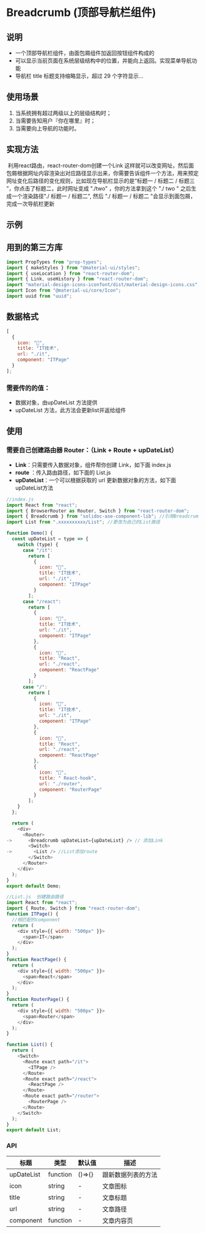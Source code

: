 # Breadcrumb (顶部导航栏组件)

## 说明

- 一个顶部导航栏组件，由面包屑组件加返回按钮组件构成的
- 可以显示当前页面在系统层级结构中的位置，并能向上返回。实现菜单导航功能
- 导航栏 title 标题支持缩略显示，超过 29 个字符显示...

## 使用场景

1.  当系统拥有超过两级以上的层级结构时；
2.  当需要告知用户『你在哪里』时；
3.  当需要向上导航的功能时。

## 实现方法

​		利用react路由，react-router-dom创建一个Link 这样就可以改变网址，然后面包屑根据网址内容渲染出对应路径显示出来，你需要告诉组件一个方法，用来预定网址变化后路径的变化规则，比如现在导航栏显示的是“标题一 / 标题二  / 标题三 ”，你点击了标题二，此时网址变成 "./two" ，你的方法拿到这个 "./ two " 之后生成一个渲染路径"./ 标题一 / 标题二",  然后 "./ 标题一 / 标题二  "会显示到面包屑，完成一次导航栏更新



## 示例

## 用到的第三方库

```js
import PropTypes from "prop-types";
import { makeStyles } from "@material-ui/styles";
import { useLocation } from "react-router-dom";
import { Link, useHistory } from "react-router-dom";
import "material-design-icons-iconfont/dist/material-design-icons.css";
import Icon from "@material-ui/core/Icon";
import uuid from "uuid";
```

## 数据格式

```js
[
  {
    icon: "🍉",
    title: "IT技术",
    url: "./it",
    component: "ITPage"
  }
];
```

### 需要传的的值：

- 数据对象，由upDateList 方法提供
- upDateList 方法，此方法会更新list并返给组件

## 使用

### 需要自己创建路由器 Router：（Link + Route + upDateList）

- **Link**：只需要传入数据对象，<Breadcrumb />组件帮你创建 Link，如下面 index.js
- **route** ：传入路由路径，如下面的 List.js
- **upDateList**：一个可以根据获取的 url 更新数据对象的方法，如下面  upDateList方法

```js
//index.js
import React from "react";
import { BrowserRouter as Router, Switch } from "react-router-dom";
import { Breadcrumb } from "solidoc-ase-component-lib"; //引用Breadcrumb
import List from ".xxxxxxxxxx/List"; //更改为自己的List路径

function Demo() {
  const upDateList = type => {
    switch (type) {
      case "/it":
        return [
          {
            icon: "🍉",
            title: "IT技术",
            url: "./it",
            component: "ITPage"
          }
        ];
      case "/react":
        return [
          {
            icon: "🍉",
            title: "IT技术",
            url: "./it",
            component: "ITPage"
          },
          {
            icon: "🍔",
            title: "React",
            url: "./react",
            component: "ReactPage"
          }
        ];
      case "/":
        return [
          {
            icon: "🍉",
            title: "IT技术",
            url: "./it",
            component: "ITPage"
          },
          {
            icon: "🍔",
            title: "React",
            url: "./react",
            component: "ReactPage"
          },
          {
            icon: "🥭",
            title: " React-hook",
            url: "./router",
            component: "RouterPage"
          }
        ];
    }
  };

  return (
    <div>
      <Router>
->      <Breadcrumb upDateList={upDateList} /> // 添加Link
        <Switch>
->        <List /> //List添加route
        </Switch>
      </Router>
    </div>
  );
}
export default Demo;
```

```js
//List.js  创建路由路径
import React from "react";
import { Route, Switch } from "react-router-dom";
function ITPage() {
  //相匹配的component
  return (
    <div style={{ width: "500px" }}>
      <span>IT</span>
    </div>
  );
}
function ReactPage() {
  return (
    <div style={{ width: "500px" }}>
      <span>React</span>
    </div>
  );
}
function RouterPage() {
  return (
    <div style={{ width: "500px" }}>
      <span>Router</span>
    </div>
  );
}

function List() {
  return (
    <Switch>
      <Route exact path="/it">
        <ITPage />
      </Route>
      <Route exact path="/react">
        <ReactPage />
      </Route>
      <Route exact path="/router">
        <RouterPage />
      </Route>
    </Switch>
  );
}
export default List;
```

### API

| 标题       | 类型     | 默认值 | 描述               |
| ---------- | -------- | ------ | ------------------ |
| upDateList | function | ()=>{} | 跟新数据列表的方法 |
| icon       | string   | -      | 文章图标           |
| title      | string   | -      | 文章标题           |
| url        | string   | -      | 文章路径           |
| component  | function | -      | 文章内容页         |
